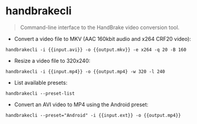 # handbrakecli

> Command-line interface to the HandBrake video conversion tool.

- Convert a video file to MKV (AAC 160kbit audio and x264 CRF20 video):

`handbrakecli -i {{input.avi}} -o {{output.mkv}} -e x264 -q 20 -B 160`

- Resize a video file to 320x240:

`handbrakecli -i {{input.mp4}} -o {{output.mp4} -w 320 -l 240`

- List available presets:

`handbrakecli --preset-list`

- Convert an AVI video to MP4 using the Android preset:

`handbrakecli --preset="Android" -i {{input.ext}} -o {{output.mp4}}`
